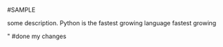 #SAMPLE

some description.
Python is the fastest growing language
fastest 
growing


"
#done my changes


